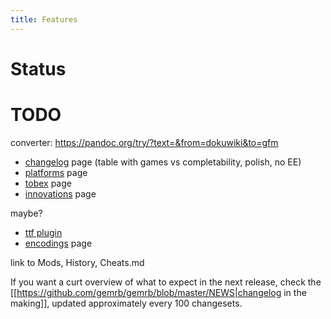```yaml
---
title: Features
---
```


# Status



# TODO
converter: https://pandoc.org/try/?text=&from=dokuwiki&to=gfm

  * [changelog](http://www.gemrb.org/wiki/doku.php?id=changelog) page (table with games vs completability, polish, no EE)
  * [platforms](http://www.gemrb.org/wiki/doku.php?id=engine:platforms) page
  * [tobex](http://www.gemrb.org/wiki/doku.php?id=engine:tobex) page
  * [innovations](http://www.gemrb.org/wiki/doku.php?id=innovations) page


maybe?
  * [ttf plugin](http://www.gemrb.org/wiki/doku.php?id=plugins:ttf)
  * [encodings](http://www.gemrb.org/wiki/doku.php?id=engine:encodings) page

link to Mods, History, Cheats.md


If you want a curt overview of what to expect in the next release, check the [[https://github.com/gemrb/gemrb/blob/master/NEWS|changelog in the making]], updated approximately every 100 changesets.
